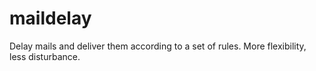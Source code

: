 maildelay
=========

Delay mails and deliver them according to a set of rules. More flexibility, less disturbance.

